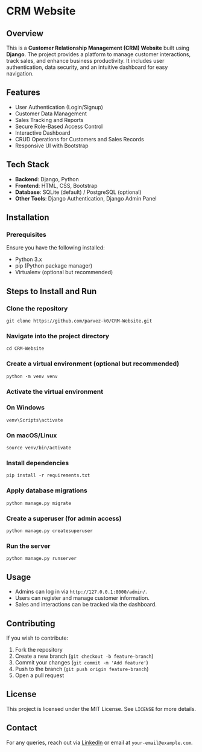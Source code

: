 # CRM Website

## Overview
This is a **Customer Relationship Management (CRM) Website** built using **Django**. The project provides a platform to manage customer interactions, track sales, and enhance business productivity. It includes user authentication, data security, and an intuitive dashboard for easy navigation.

## Features
- User Authentication (Login/Signup)
- Customer Data Management
- Sales Tracking and Reports
- Secure Role-Based Access Control
- Interactive Dashboard
- CRUD Operations for Customers and Sales Records
- Responsive UI with Bootstrap

## Tech Stack
- **Backend**: Django, Python
- **Frontend**: HTML, CSS, Bootstrap
- **Database**: SQLite (default) / PostgreSQL (optional)
- **Other Tools**: Django Authentication, Django Admin Panel

## Installation
### Prerequisites
Ensure you have the following installed:
- Python 3.x
- pip (Python package manager)
- Virtualenv (optional but recommended)

## Steps to Install and Run
### Clone the repository
```git clone https://github.com/parvez-k0/CRM-Website.git```

### Navigate into the project directory
```cd CRM-Website```

### Create a virtual environment (optional but recommended)
```python -m venv venv```

### Activate the virtual environment
### On Windows
```venv\Scripts\activate```
### On macOS/Linux
```source venv/bin/activate```

### Install dependencies
```pip install -r requirements.txt```

### Apply database migrations
```python manage.py migrate```

### Create a superuser (for admin access)
```python manage.py createsuperuser```

### Run the server
```python manage.py runserver```



## Usage
- Admins can log in via `http://127.0.0.1:8000/admin/`.
- Users can register and manage customer information.
- Sales and interactions can be tracked via the dashboard.

## Contributing
If you wish to contribute:
1. Fork the repository
2. Create a new branch (`git checkout -b feature-branch`)
3. Commit your changes (`git commit -m 'Add feature'`)
4. Push to the branch (`git push origin feature-branch`)
5. Open a pull request

## License
This project is licensed under the MIT License. See `LICENSE` for more details.

## Contact
For any queries, reach out via [LinkedIn](https://www.linkedin.com/in/mohd-parvez-khan) or email at `your-email@example.com`.
